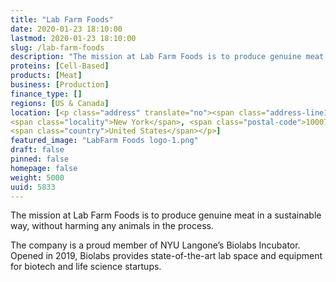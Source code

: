 ```yaml
---
title: "Lab Farm Foods"
date: 2020-01-23 18:10:00
lastmod: 2020-01-23 18:10:00
slug: /lab-farm-foods
description: "The mission at Lab Farm Foods is to produce genuine meat in a sustainable way, without harming any animals in the&nbsp;process.The company is a proud member of NYU Langone’s Biolabs Incubator. Opened in 2019, Biolabs provides state-of-the-art lab space and equipment for biotech and life science&nbsp;startups."
proteins: [Cell-Based]
products: [Meat]
business: [Production]
finance_type: []
regions: [US & Canada]
location: [<p class="address" translate="no"><span class="address-line1">Broadway</span><br>
<span class="locality">New York</span>, <span class="postal-code">10007</span><br>
<span class="country">United States</span></p>]
featured_image: "LabFarm Foods logo-1.png"
draft: false
pinned: false
homepage: false
weight: 5000
uuid: 5833
---
```

<p>The mission at Lab Farm Foods is to produce genuine meat in a sustainable way, without harming any animals in the&nbsp;process.</p>
<p>The company is a proud member of <span class="caps">NYU</span> Langone’s Biolabs Incubator. Opened in 2019, Biolabs provides state-of-the-art lab space and equipment for biotech and life science&nbsp;startups.</p>
